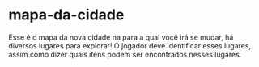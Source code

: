# mapa-da-cidade
Esse é o mapa da nova cidade na para a qual você irá se mudar, há diversos lugares para explorar! O jogador deve identificar esses lugares, assim como dizer quais itens podem ser encontrados nesses lugares.
